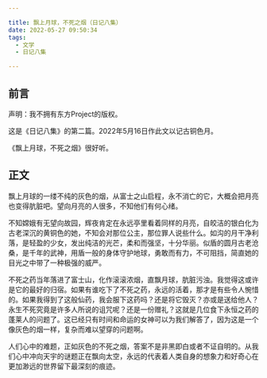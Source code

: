 ```yaml
---

title: 飘上月球，不死之烟（日记八集）
date: 2022-05-27 09:50:34
tags: 
  - 文学
  - 日记八集

---
```


## 前言

声明：我不拥有东方Project的版权。

这是《日记八集》的第二篇。2022年5月16日作此文以记古铜色月。

《飘上月球，不死之烟》很好听。

## 正文

飘上月球的一缕不纯的灰色的烟，从富士之山启程，永不消亡的它，大概会把月亮也变得肮脏吧。望向月亮的人很多，不知他们有何心绪。

不知嫦娥有无望向故园，辉夜肯定在永远亭里看着同样的月亮，自皎洁的银白化为古老深沉的黄铜色的她，不知会对那位公主，那位罪人说些什么。如沟的月干净利落，是轻盈的少女，发出纯洁的光芒，柔和而强坚，十分华丽。似盾的圆月古老沧桑，是千年的武神，用盾一般的身体守护地球，勇敢而有力，不可阻挡，简直她的目光之中带了一种极强的威严。

不死之药当年落进了富士山，化作滚滚浓烟，直飘月球，肮脏污浊。我觉得这或许是它的最好的归宿。如果有谁吃下了不死之药，永远的活着，那才是有些令人惋惜的。如果我得到了这般仙药，我会服下这药吗？还是将它毁灭？亦或是送给他人？永生不死究竟是许多人所说的诅咒呢？还是一份赠礼？这就是几位食下永恒之药的蓬莱人的问题了。这已经只有时间和命运的女神可以为我们解答了，因为这是一个像灰色的烟一样，复杂而难以望穿的问题啊。

人们心中的难题，正如灰色的不死之烟，答案不是非黑即白或者不证自明的。从我们心中冲向天宇的谜题正在飘向太空，永远的代表着人类自身的想象力和好奇心在更加渺远的世界留下最深刻的痕迹。